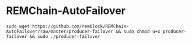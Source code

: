 # REMChain-AutoFailover

```
sudo wget https://github.com/remblock/REMChain-AutoFailover/raw/master/producer-failover && sudo chmod u+x producer-failover && sudo ./producer-failover
```

